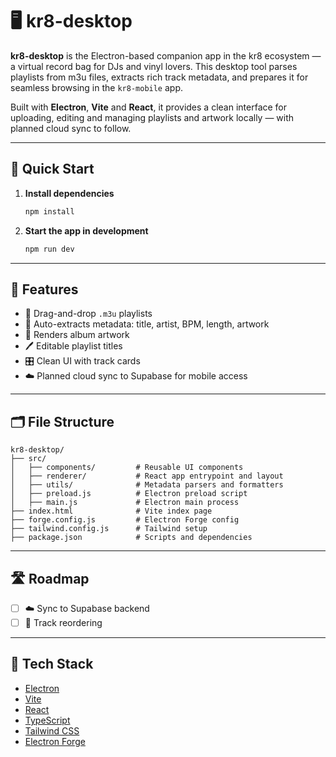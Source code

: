 # 🖥️ kr8-desktop

**kr8-desktop** is the Electron-based companion app in the kr8 ecosystem — a virtual record bag for DJs and vinyl lovers. This desktop tool parses playlists from m3u files, extracts rich track metadata, and prepares it for seamless browsing in the `kr8-mobile` app.

Built with **Electron**, **Vite** and **React**, it provides a clean interface for uploading, editing and managing playlists and artwork locally — with planned cloud sync to follow.

---

## 🚀 Quick Start

1. **Install dependencies**

   ```bash
   npm install
   ```

2. **Start the app in development**

   ```bash
   npm run dev
   ```

---

## 🧠 Features

- 📂 Drag-and-drop `.m3u` playlists
- 🔎 Auto-extracts metadata: title, artist, BPM, length, artwork
- 🎨 Renders album artwork
- 🖊️ Editable playlist titles
- 🎛️ Clean UI with track cards
- ☁️ Planned cloud sync to Supabase for mobile access

---

## 🗂️ File Structure

```
kr8-desktop/
├── src/
│   ├── components/         # Reusable UI components
│   ├── renderer/           # React app entrypoint and layout
│   ├── utils/              # Metadata parsers and formatters
│   ├── preload.js          # Electron preload script
│   ├── main.js             # Electron main process
├── index.html              # Vite index page
├── forge.config.js         # Electron Forge config
├── tailwind.config.js      # Tailwind setup
├── package.json            # Scripts and dependencies
```

---

## 🛣️ Roadmap

- [ ] ☁️ Sync to Supabase backend
- [ ] 🔀 Track reordering

---

## 🧰 Tech Stack

- [Electron](https://www.electronjs.org/)
- [Vite](https://vitejs.dev/)
- [React](https://reactjs.org/)
- [TypeScript](https://www.typescriptlang.org/)
- [Tailwind CSS](https://tailwindcss.com/)
- [Electron Forge](https://www.electronforge.io/)
